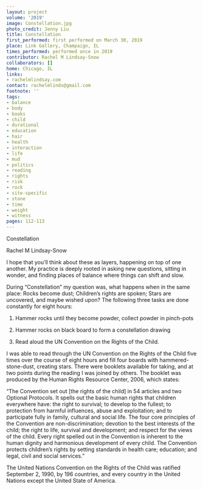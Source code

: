 ```yaml
---
layout: project
volume: '2019'
image: Constellation.jpg
photo_credit: Jenny Liu
title: Constellation
first_performed: first performed on March 30, 2019
place: Link Gallery, Champaign, IL
times_performed: performed once in 2019
contributor: Rachel M Lindsay-Snow
collaborators: []
home: Chicago, IL
links:
- rachelmlindsay.com
contact: rachelmlinds@gmail.com
footnote: ''
tags:
- balance
- body
- books
- child
- durational
- education
- hair
- health
- interaction
- life
- mud
- politics
- reading
- rights
- risk
- rock
- site-specific
- stone
- time
- weight
- witness
pages: 112-113
---
```



Constellation

Rachel M Lindsay-Snow

I hope that you’ll think about these as layers, happening on top of one another. My practice is deeply rooted in asking new questions, sitting in wonder, and finding places of balance where things can shift and slow.

During “Constellation” my question was, what happens when in the same place: Rocks become dust; Children’s rights are spoken; Stars are uncovered, and maybe wished upon? The following three tasks are done constantly for eight hours:

1. Hammer rocks until they become powder, collect powder in pinch-pots

2. Hammer rocks on black board to form a constellation drawing

3. Read aloud the UN Convention on the Rights of the Child.

I was able to read through the UN Convention on the Rights of the Child five times over the course of eight hours and fill four boards with hammered-stone-dust, creating stars. There were booklets available for taking, and at two points during the reading I was joined by others. The booklet was produced by the Human Rights Resource Center, 2006, which states:

“The Convention set out [the rights of the child] in 54 articles and two Optional Protocols. It spells out the basic human rights that children everywhere have: the right to survival; to develop to the fullest; to protection from harmful influences, abuse and exploitation; and to participate fully in family, cultural and social life. The four core principles of the Convention are non-discrimination; devotion to the best interests of the child; the right to life, survival and development; and respect for the views of the child. Every right spelled out in the Convention is inherent to the human dignity and harmonious development of every child. The Convention protects children’s rights by setting standards in health care; education; and legal, civil and social services.”

The United Nations Convention on the Rights of the Child was ratified September 2, 1990, by 196 countries, and every country in the United Nations except the United State of America.
